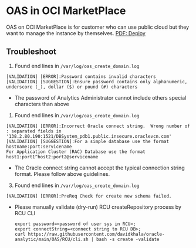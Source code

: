 # OAS in OCI MarketPlace
OAS on OCI MarketPlace is for customer who can use public cloud but they want to manage the instance by themselves.
[PDF: Deploy](https://docs.oracle.com/en/middleware/bi/analytics-server/deploy-oas-cloud/deploying-oracle-analytics-server-oracle-cloud.pdf)

## Troubleshoot
1. Found end lines in `/var/log/oas_create_domain.log`
```
[VALIDATION] [ERROR]:Password contains invalid characters
[VALIDATION] [SUGGESTION]:Ensure password contains only alphanumeric, underscore (_), dollar ($) or pound (#) characters
```
- The password of Analytics Administrator cannot include others special characters than above

1. Found end lines in `/var/log/oas_create_domain.log`
```
[VALIDATION] [ERROR]:Incorrect Oracle connect string.  Wrong number of : separated fields in '138.2.80.190:1521/DBSystem_pdb1.public.insecure.oraclevcn.com'
[VALIDATION] [SUGGESTION]:For a simple database use the format hostname:port:servicename 
For Application Cluster (RAC) Database use the format host1:port1^host2:port2@servicename
```
- The Oracle connect string cannot accept the typical connection string format. Please follow above guidelines. 
3. Found end lines in `/var/log/oas_create_domain.log`
```
[VALIDATION] [ERROR]:PreReq Check for create new schema failed.
```
- Please manually validate (dry-run) RCU createRepository process by RCU CLI
  ```
  export password=<password of user sys in RCU>;
  export connectString=<connect string to RCU DB>;
  curl https://raw.githubusercontent.com/davidkhala/oracle-analytic/main/OAS/RCU/cli.sh | bash -s create -validate
  ```

